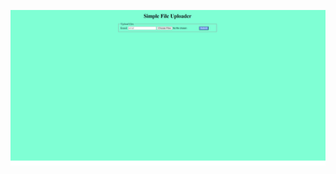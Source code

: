 ![FileUploader](https://github.com/demarinov/spring/blob/master/file-upload-app/pics/FileUploader.png)
